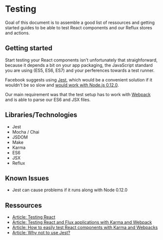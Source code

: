 # Testing

Goal of this document is to assemble a good list of ressources and getting
started guides to be able to test React components and our Reflux stores and 
actions.


## Getting started

Start testing your React components isn't unfortunately that straighforward, 
because it depends a bit on your app packaging, the JavaScript standard you are 
using (ES5, ES6, ES7) and your perferences towards a test runner.

Facebook suggests using [Jest](https://facebook.github.io/jest/), which would be 
a convenient solution if it wouldn't be so slow and [would work with Node.js 0.12.0](https://github.com/facebook/jest/issues/243).

Our main requirement was that the test setup has to work with [Webpack](http://webpack.github.io/) and is
able to parse our ES6 and JSX files.


## Libraries/Technologies

* Jest
* Mocha / Chai
* JSDOM
* Make
* Karma
* ES6
* JSX
* Reflux

## Known Issues
* Jest can cause problems if it runs along with Node 0.12.0


## Ressources
* [Article: Testing React](https://github.com/robertknight/react-testing)
* [Article: Testing React and Flux applications with Karma and Webpack](http://kentor.me/posts/testing-react-and-flux-applications-with-karma-and-webpack/)
* [Article: How to easily test React components with Karma and Webpacks](http://qiita.com/kimagure/items/f2d8d53504e922fe3c5c)
* [Article: Why not to use Jest?](http://substantial.com/blog/2014/11/11/test-driven-react-how-to-manually-mock-components/)
